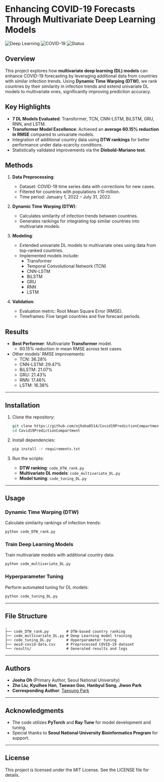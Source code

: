 
# Enhancing COVID-19 Forecasts Through Multivariate Deep Learning Models

![Deep Learning](https://img.shields.io/badge/Deep%20Learning-PyTorch-blue)
![COVID-19](https://img.shields.io/badge/COVID--19-Time%20Series%20Prediction-green)
![Status](https://img.shields.io/badge/Status-Active-brightgreen)

## Overview

This project explores how **multivariate deep learning (DL) models** can enhance COVID-19 forecasting by leveraging additional data from countries with similar infection trends. Using **Dynamic Time Warping (DTW)**, we rank countries by their similarity in infection trends and extend univariate DL models to multivariate ones, significantly improving prediction accuracy.

## Key Highlights

- **7 DL Models Evaluated**: Transformer, TCN, CNN-LSTM, BiLSTM, GRU, RNN, and LSTM.
- **Transformer Model Excellence**: Achieved an **average 60.15% reduction in RMSE** compared to univariate models.
- Integration of additional country data using **DTW rankings** for better performance under data-scarcity conditions.
- Statistically validated improvements via the **Diebold-Mariano test**.

## Methods

1. **Data Preprocessing**:
   - Dataset: COVID-19 time series data with corrections for new cases.
   - Filtered for countries with populations ≥10 million.
   - Time period: January 1, 2022 – July 31, 2022.

2. **Dynamic Time Warping (DTW)**:
   - Calculates similarity of infection trends between countries.
   - Generates rankings for integrating top similar countries into multivariate models.

3. **Modeling**:
   - Extended univariate DL models to multivariate ones using data from top-ranked countries.
   - Implemented models include:
     - Transformer
     - Temporal Convolutional Network (TCN)
     - CNN-LSTM
     - BiLSTM
     - GRU
     - RNN
     - LSTM

4. **Validation**:
   - Evaluation metric: Root Mean Square Error (RMSE).
   - Timeframes: Five target countries and five forecast periods.

## Results

- **Best Performer**: Multivariate **Transformer** model.
  - 60.15% reduction in mean RMSE across test cases.
- Other models' RMSE improvements:
  - TCN: 36.28%
  - CNN-LSTM: 29.47%
  - BiLSTM: 21.07%
  - GRU: 21.43%
  - RNN: 17.46%
  - LSTM: 16.38%

---

## Installation

1. Clone the repository:
   ```bash
   git clone https://github.com/ojhaha0514/Covid19PredictionCompartment.git
   cd Covid19PredictionCompartment
   ```

2. Install dependencies:
   ```bash
   pip install -r requirements.txt
   ```

3. Run the scripts:
   - **DTW ranking**: `code_DTW_rank.py`
   - **Multivariate DL models**: `code_multivariate_DL.py`
   - **Model tuning**: `code_tuning_DL.py`

---

## Usage

### Dynamic Time Warping (DTW)
Calculate similarity rankings of infection trends:
```bash
python code_DTW_rank.py
```

### Train Deep Learning Models
Train multivariate models with additional country data:
```bash
python code_multivariate_DL.py
```

### Hyperparameter Tuning
Perform automated tuning for DL models:
```bash
python code_tuning_DL.py
```

---

## File Structure

```
.
├── code_DTW_rank.py        # DTW-based country ranking
├── code_multivariate_DL.py # Deep Learning model training
├── code_tuning_DL.py       # Hyperparameter tuning
├── owid-covid-data.csv     # Preprocessed COVID-19 dataset
└── results/                # Generated results and logs
```

---

## Authors

- **Jooha Oh** (Primary Author, Seoul National University)
- **Zhe Liu**, **Kyulhee Han**, **Taewan Goo**, **Hanbyul Song**, **Jiwon Park**
- **Corresponding Author**: [Taesung Park](mailto:tspark@stats.snu.ac.kr)

---

## Acknowledgments

- The code utilizes **PyTorch** and **Ray Tune** for model development and tuning.
- Special thanks to **Seoul National University Bioinformatics Program** for support.

---

## License

This project is licensed under the MIT License. See the LICENSE file for details.
